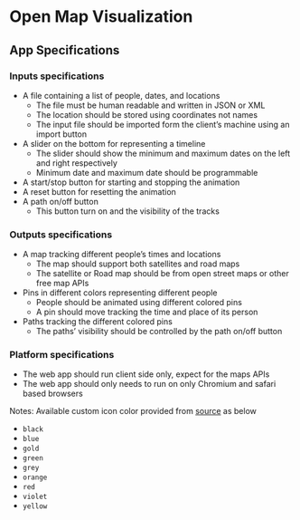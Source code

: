 # Open Map Visualization

## App Specifications

### Inputs specifications

- A file containing a list of people, dates, and locations
  - The file must be human readable and written in JSON or XML
  - The location should be stored using coordinates not names
  - The input file should be imported form the client’s machine using an import button
- A slider on the bottom for representing a timeline
  - The slider should show the minimum and maximum dates on the left and right respectively
  - Minimum date and maximum date should be programmable
- A start/stop button for starting and stopping the animation
- A reset button for resetting the animation
- A path on/off button
  - This button turn on and the visibility of the tracks

### Outputs specifications

- A map tracking different people’s times and locations
  - The map should support both satellites and road maps
  - The satellite or Road map should be from open street maps or other free map APIs
- Pins in different colors representing different people
  - People should be animated using different colored pins
  - A pin should move tracking the time and place of its person
- Paths tracking the different colored pins
  - The paths’ visibility should be controlled by the path on/off button

### Platform specifications

- The web app should run client side only, expect for the maps APIs
- The web app should only needs to run on only Chromium and safari based browsers

Notes:
Available custom icon color provided from [source](https://github.com/pointhi/leaflet-color-markers) as below

- `black`
- `blue`
- `gold`
- `green`
- `grey`
- `orange`
- `red`
- `violet`
- `yellow`

